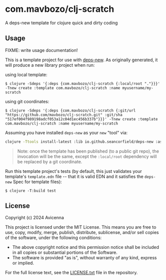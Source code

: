 # com.mavbozo/clj-scratch

A deps-new template for clojure quick and dirty coding

## Usage

FIXME: write usage documentation!

This is a template project for use with [deps-new](https://github.com/seancorfield/deps-new).
As originally generated, it will produce a new library project when run:

using local template:

    $ clojure -Sdeps '{:deps {com.mavbozo/clj-scratch {:local/root "."}}}' -Tnew create :template com.mavbozo/clj-scratch :name myusername/my-scratch
	
using git coordinates:

	$ clojure -Sdeps '{:deps {com.mavbozo/clj-scratch {:git/url "https://github.com/mavbozo/clj-scratch.git" :git/sha "517ef004f989198adcf053a12c04d1ec456b337b"}}}' -Tnew create :template com.mavbozo/clj-scratch :name myusername/my-scratch

Assuming you have installed `deps-new` as your `new` "tool" via:

```bash
clojure -Ttools install-latest :lib io.github.seancorfield/deps-new :as new
```

> Note: once the template has been published (to a public git repo), the invocation will be the same, except the `:local/root` dependency will be replaced by a git coordinate.

Run this template project's tests (by default, this just validates your template's `template.edn`
file -- that it is valid EDN and it satisfies the `deps-new` Spec for template files):

    $ clojure -T:build test

## License

Copyright (c) 2024 Avicenna

This project is licensed under the MIT License. This means you are free to use,
copy, modify, merge, publish, distribute, sublicense, and/or sell copies of the
software, under the following conditions:

- The above copyright notice and this permission notice shall be included in all
  copies or substantial portions of the Software.
- The software is provided "as is", without warranty of any kind, express or
  implied.

For the full license text, see the [LICENSE.txt](LICENSE.txt) file in the repository.

